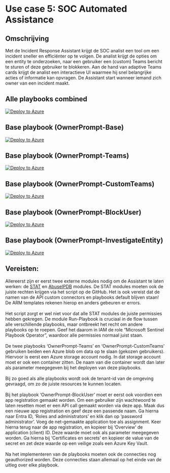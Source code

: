 # Use case 5: SOC Automated Assistance

## Omschrijving
Met de Incident Response Assistant krijgt de SOC analist een tool om een incident sneller en efficiënter op te volgen. De analist krijgt de opties om een entity te onderzoeken, naar een gebruiker een (custom) Teams bericht te sturen of deze gebruiker te blokkeren. Aan de hand van adaptive Teams cards krijgt de analist een interactieve UI waarmee hij snel belangrijke acties of informatie kan opvragen. De Assistant start wanneer iemand zich owner van een incident maakt.

## Alle playbooks combined
[![Deploy to Azure](https://aka.ms/deploytoazurebutton)](https://portal.azure.com/#create/Microsoft.Template/uri/https%3A%2F%2Fraw.githubusercontent.com%2FAxelBornauw%2Fsentinel-use_cases%2Fmain%2FUse%2520case%25205%2FOwnerPrompt-Combined%2Fazuredeploy.json)

## Base playbook (OwnerPrompt-Base)
[![Deploy to Azure](https://aka.ms/deploytoazurebutton)](https://portal.azure.com/#create/Microsoft.Template/uri/https%3A%2F%2Fraw.githubusercontent.com%2FAxelBornauw%2Fsentinel-use_cases%2Fmain%2FUse%2520case%25205%2FOwnerPrompt-Base%2Fazuredeploy.json)

## Base playbook (OwnerPrompt-Teams)
[![Deploy to Azure](https://aka.ms/deploytoazurebutton)](https://portal.azure.com/#create/Microsoft.Template/uri/https%3A%2F%2Fraw.githubusercontent.com%2FAxelBornauw%2Fsentinel-use_cases%2Fmain%2FUse%2520case%25205%2FOwnerPrompt-Teams%2Fazuredeploy.json)

## Base playbook (OwnerPrompt-CustomTeams)
[![Deploy to Azure](https://aka.ms/deploytoazurebutton)](https://portal.azure.com/#create/Microsoft.Template/uri/https%3A%2F%2Fraw.githubusercontent.com%2FAxelBornauw%2Fsentinel-use_cases%2Fmain%2FUse%2520case%25205%2FOwnerPrompt-CustomTeams%2Fazuredeploy.json)

## Base playbook (OwnerPrompt-BlockUser)
[![Deploy to Azure](https://aka.ms/deploytoazurebutton)](https://portal.azure.com/#create/Microsoft.Template/uri/https%3A%2F%2Fraw.githubusercontent.com%2FAxelBornauw%2Fsentinel-use_cases%2Fmain%2FUse%2520case%25205%2FOwnerPrompt-BlockUser%2Fazuredeploy.json)

## Base playbook (OwnerPrompt-InvestigateEntity)
[![Deploy to Azure](https://aka.ms/deploytoazurebutton)](https://portal.azure.com/#create/Microsoft.Template/uri/https%3A%2F%2Fraw.githubusercontent.com%2FAxelBornauw%2Fsentinel-use_cases%2Fmain%2FUse%2520case%25205%2FOwnerPrompt-InvestigateEntity%2Fazuredeploy.json)

## Vereisten:
Allereerst zijn er eerst twee externe modules nodig om de Assistant te laten werken: de [STAT](https://github.com/briandelmsft/SentinelAutomationModules/tree/main/Deploy) en [AbuseIPDB](https://github.com/Azure/Azure-Sentinel/tree/master/Solutions/AbuseIPDB/Playbooks#custom-connectors--3-playbook-templates-deployment) modules. De STAT modules moeten ook de juiste rechten krijgen via het script op de GitHub. Het is ook vereist dat de namen van de API custom connectors en playbooks default blijven staan! De ARM templates rekenen hierop en anders gebeuren er errors.  <br/><br/>
Het script zorgt er wel niet voor dat alle STAT modules de juiste permissies hebben gekregen. De module Run-Playbook is cruciaal in de flow tussen alle verschillende playbooks, maar ontbreekt het recht om andere playbooks op te roepen. Geef het daarom in IAM de role “Microsoft Sentinel Playbook Operator”, waardoor alle permissies normaal juist staan.  <br/><br/>
De twee playbooks ‘OwnerPrompt-Teams’ en ‘OwnerPrompt-CustomTeams’ gebruiken beiden een Azure blob om data op te slaan (gekozen gebruikers). Hiervoor is eerst een Azure storage account nodig. In dat storage account moet er ook een container zitten. De naam van die container wordt dan later als parameter meegegeven bij het deployen van deze playbooks.  <br/><br/>
Bij zo goed als alle playbooks wordt ook de tenant-id van de omgeving gevraagd, om zo de juiste resources te kunnen locaten.  <br/><br/>
Bij het playbook ‘OwnerPrompt-BlockUser’ moet er eerst ook voordien een app registration gemaakt worden. Om een gebruiker zijn wachtwoord te laten resetten moet er een API call gemaakt worden via deze app. Maak dus een nieuwe app registration en geef deze een passende naam. Ga hierna naar Entra ID, ‘Roles and administrators’ en klik dan op ‘password administrator’. Voeg de net-gemaakte application toe als assignment.
Keer hierna terug naar de app registration, en kopieer bij ‘Overview’ de application (client) ID. Deze waarde moet ook als parameter meegegeven worden. Ga hierna bij ‘Certificates en secrets’ en kopieer de value van de secret en zet deze waarde op een veilige zoals een Azure Key Vault.  <br/><br/>
Na het implementeren van de playbooks moeten ook de connecties nog geauthorized worden. Deze connecties staan allemaal op het einde van de uitleg over elke playbook.